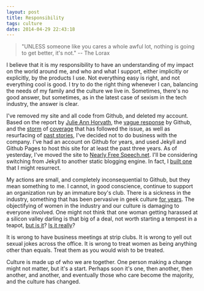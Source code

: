 ```yaml
---
layout: post
title: Responsibility
tags: culture
date: 2014-04-29 22:43:18
---
```



> "UNLESS someone like you cares a whole awful lot, nothing is going to get better, it's not."  -- The Lorax

I believe that it is my responsibility to have an understanding of my impact on the world around me, and who and what I support, either implicitly or explicitly, by the products I use. Not everything easy is right, and not everything cool is good. I try to do the right thing whenever I can, balancing the needs of my family and the culture we live in. Sometimes, there's no good answer, but sometimes, as in the latest case of sexism in the tech industry, the answer is clear. 

I've removed my site and all code from Github, and deleted my account. Based on the report by [Julie Ann Horvath][1], the [vague response][2] by Github, and the [storm][3] of [coverage][4] that has followed the issue, as well as resurfacing of [past stories][5], I've decided not to do business with the company. I've had an account on Github for years, and used Jekyll and Github Pages to host this site for at least the past three years. As of yesterday, I've moved the site to [Nearly Free Speech.net][6]. I'll be considering switching from Jekyll to another static blogging engine. In fact, I [built one][7] that I might resurrect. 

My actions are small, and completely inconsequential to Github, but they mean something to me. I cannot, in good conscience, continue to support an organization run by an immature boy's club. There is a sickness in the industry, something that has been pervasive in geek culture [for years][8]. The objectifying of women in the industry and our culture is damaging to everyone involved. One might not think that one woman getting harassed at a silicon valley darling is that big of a deal, not worth starting a tempest in a teapot, [but is it][9]? [Is it really][10]? 

It is wrong to have business meetings at strip clubs. It is wrong to yell out sexual jokes across the office. It is wrong to treat women as being anything other than equals. Treat them as you would wish to be treated.  

Culture is made up of who we are together. One person making a change might not matter, but it's a start. Perhaps soon it's one, then another, then another, and another, and eventually those who care become the majority, and the culture has changed. 


[1]: http://www.theverge.com/2014/3/15/5512462/github-developer-leaves-alleging-gender-harassment
[2]: https://github.com/blog/1823-results-of-the-github-investigation
[3]: http://valleywag.gawker.com/ims-and-email-support-allegations-about-the-toxic-cultu-1567175545
[4]: http://www.theverge.com/2014/4/28/5662174/github-apologizes-for-vagueness-reveals-new-details-about-sexism
[5]: https://web.archive.org/web/20130117043748/http://sheddingbikes.com/posts/1306816425.html
[6]: https://www.nearlyfreespeech.net
[7]: http://jonathanbuys.com/03-28-2013/Paragraphs.html
[8]: http://geekfeminism.wikia.com/wiki/Timeline_of_incidents
[9]: http://www.sfexaminer.com/sanfrancisco/attorney-for-internet-mogul-gurbaksh-chahal-call-domestic-violence-charges-overblown/Content?oid=2540544
[10]: http://geekfeminism.wikia.com/wiki/Hans_Reiser
